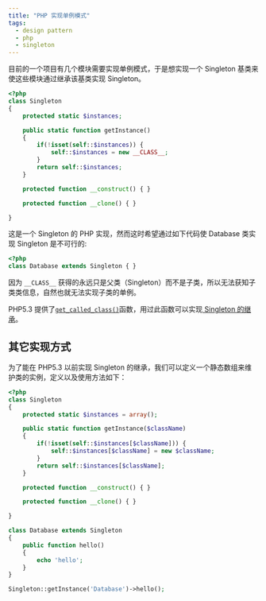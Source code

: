 ```yaml
---
title: "PHP 实现单例模式"
tags:
  - design pattern
  - php
  - singleton
---
```


目前的一个项目有几个模块需要实现单例模式，于是想实现一个 Singleton 基类来使这些模块通过继承该基类实现 Singleton。

<!-- more -->

```php
<?php
class Singleton
{
    protected static $instances;

    public static function getInstance()
    {
        if(!isset(self::$instances)) {
            self::$instances = new __CLASS__;
        }
        return self::$instances;
    }

    protected function __construct() { }

    protected function __clone() { }

}
```

这是一个 Singleton 的 PHP 实现，然而这时希望通过如下代码使 Database 类实现 Singleton 是不可行的:

```php
<?php
class Database extends Singleton { }
```

因为 `__CLASS__` 获得的永远只是父类（Singleton）而不是子类，所以无法获知子类类信息，自然也就无法实现子类的单例。

PHP5.3 提供了[`get_called_class()`](http://cn.php.net/manual/en/function.get-called-class.php)函数，用过此函数可以实现[ Singleton 的继承](http://www.xinze.me/php-%E5%8F%AF%E7%BB%A7%E6%89%BF%E7%9A%84%E5%8D%95%E4%BE%8B%E6%A8%A1%E5%BC%8F%E4%BE%8B%E5%AD%90-singleton/)。

## 其它实现方式

为了能在 PHP5.3 以前实现 Singleton 的继承，我们可以定义一个静态数组来维护类的实例，定义以及使用方法如下：

```php
<?php
class Singleton
{
    protected static $instances = array();

    public static function getInstance($className)
    {
        if(!isset(self::$instances[$className])) {
            self::$instances[$className] = new $className;
        }
        return self::$instances[$className];
    }

    protected function __construct() { }

    protected function __clone() { }

}

class Database extends Singleton
{
    public function hello()
    {
        echo 'hello';
    }
}

Singleton::getInstance('Database')->hello();
```
